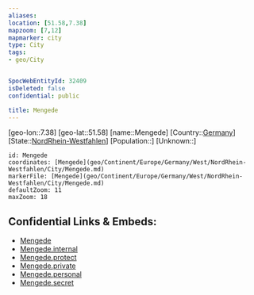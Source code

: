 ```yaml
---
aliases: 
location: [51.58,7.38]
mapzoom: [7,12] 
mapmarker: city 
type: City
tags:
- geo/City


SpocWebEntityId: 32409
isDeleted: false
confidential: public

title: Mengede
---
```

[geo-lon::7.38]
[geo-lat::51.58]
[name::Mengede]
[Country::[Germany](geo/Continent/Europe/Germany.md)]
[State::[NordRhein-Westfahlen](NordRhein-Westfahlen)]
[Population::]
[Unknown::]


```leaflet
id: Mengede
coordinates: [Mengede](geo/Continent/Europe/Germany/West/NordRhein-Westfahlen/City/Mengede.md)
markerFile: [Mengede](geo/Continent/Europe/Germany/West/NordRhein-Westfahlen/City/Mengede.md)
defaultZoom: 11 
maxZoom: 18
```


## Confidential Links & Embeds: 
- [Mengede](../../../../../../../../_public/geo/Continent/Europe/Germany/West/NordRhein-Westfahlen/City/Mengede.md) 
- [Mengede.internal](../../../../../../../../_internal/geo/Continent/Europe/Germany/West/NordRhein-Westfahlen/City/Mengede.internal.md) 
- [Mengede.protect](../../../../../../../../_protect/geo/Continent/Europe/Germany/West/NordRhein-Westfahlen/City/Mengede.protect.md) 
- [Mengede.private](../../../../../../../../_private/geo/Continent/Europe/Germany/West/NordRhein-Westfahlen/City/Mengede.private.md) 
- [Mengede.personal](../../../../../../../../_personal/geo/Continent/Europe/Germany/West/NordRhein-Westfahlen/City/Mengede.personal.md) 
- [Mengede.secret](../../../../../../../../_secret/geo/Continent/Europe/Germany/West/NordRhein-Westfahlen/City/Mengede.secret.md) 

